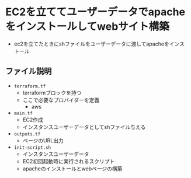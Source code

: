 # EC2を立ててユーザーデータでapacheをインストールしてwebサイト構築
- ec2を立てたときにshファイルをユーザーデータに渡してapacheをインストール

## ファイル説明
- `terraform.tf`
  - terraformブロックを持つ
  - ここで必要なプロバイダーを定義
    - aws
- `main.tf`
  - EC2作成
  - インスタンスユーザーデータとしてshファイル与える
- `outputs.tf`
  - ページのURL出力
- `init-script.sh`
  - インスタンスユーザーデータ
  - EC2初回起動時に実行されるスクリプト
  - apacheのインストールとwebページの構築
